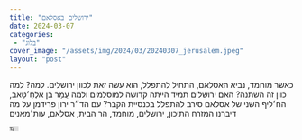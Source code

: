 ```yaml
---
title: "ירושלים באסלאם"
date: 2024-03-07
categories: 
 - "בלוג"
cover_image: "/assets/img/2024/03/20240307_jerusalem.jpeg"
layout: "post"
---
```


כאשר מוחמד, נביא האסלאם, התחיל להתפלל, הוא עשה זאת לכוון ירושלים. למה? למה כוון זה השתנה? האם ירושלים תמיד הייתה קדושה למוסלמים ולמה עֻמַר בִן אלְחַ׳טַּאב, הח׳ליף השני של אסלאם סירב להתפלל בכנסיית הקבר? עם הד״ר ירון פרידמן על מה דיברנו המזרח התיכון, ירושלים, מוחמד, הר הבית, אסלאם, עות׳מאנים

<iframe width="16" height="9" src="https://www.youtube.com/embed/z1PiCz8JKLI" frameborder="0" allow="accelerometer; autoplay; clipboard-write; encrypted-media; gyroscope; picture-in-picture; web-share" referrerpolicy="strict-origin-when-cross-origin" allowfullscreen></iframe>

